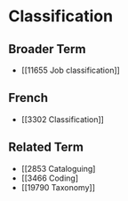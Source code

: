 # Classification  

## Broader Term

- [[11655 Job classification]]  

## French

- [[3302 Classification]]  

## Related Term

- [[2853 Cataloguing]
- [[3466 Coding]
- [[19790 Taxonomy]]  

